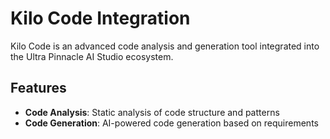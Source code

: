 # Kilo Code Integration

Kilo Code is an advanced code analysis and generation tool integrated into the Ultra Pinnacle AI Studio ecosystem.

## Features

- **Code Analysis**: Static analysis of code structure and patterns
- **Code Generation**: AI-powered code generation based on requirements

